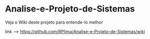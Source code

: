 # Analise-e-Projeto-de-Sistemas

Veja o Wiki deste projeto para entende-lo melhor

link --> https://github.com/RPlima/Analise-e-Projeto-de-Sistemas/wiki
